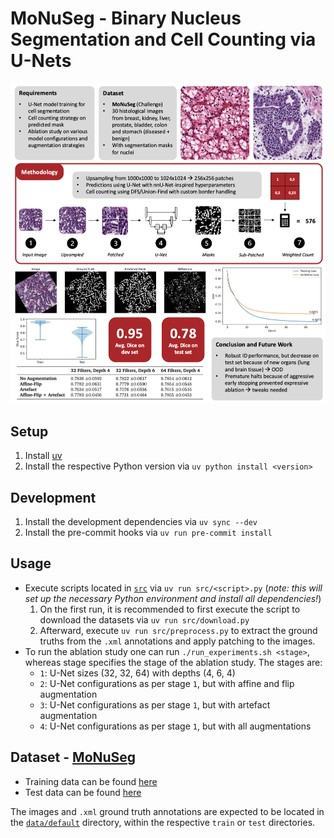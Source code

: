 # MoNuSeg - Binary Nucleus Segmentation and Cell Counting via U-Nets

![Summary Image](assets/summary.png)

## Setup
1. Install [uv](https://docs.astral.sh/uv/)
2. Install the respective Python version via `uv python install <version>`

## Development
1. Install the development dependencies via `uv sync --dev`
2. Install the pre-commit hooks via `uv run pre-commit install`

## Usage
- Execute scripts located in [`src`](src) via `uv run src/<script>.py` (*note: this will set up the necessary Python environment and install all dependencies!*)
    1. On the first run, it is recommended to first execute the script to download the datasets via `uv run src/download.py`
    2. Afterward, execute `uv run src/preprocess.py` to extract the ground truths from the `.xml` annotations and apply patching to the images.
- To run the ablation study one can run `./run_experiments.sh <stage>`, whereas stage specifies the stage of the ablation study. The stages are:
    - `1`: U-Net sizes (32, 32, 64) with depths (4, 6, 4)
    - `2`: U-Net configurations as per stage `1`, but with affine and flip augmentation
    - `3`: U-Net configurations as per stage `1`, but with artefact augmentation
    - `4`: U-Net configurations as per stage `1`, but with all augmentations

## Dataset - [MoNuSeg](https://monuseg.grand-challenge.org/Data/)
- Training data can be found [here](https://drive.google.com/file/d/1ZgqFJomqQGNnsx7w7QBzQQMVA16lbVCA/view)
- Test data can be found [here](https://drive.google.com/file/d/1NKkSQ5T0ZNQ8aUhh0a8Dt2YKYCQXIViw/view)

The images and `.xml` ground truth annotations are expected to be located in the [`data/default`](data/default) directory, within the respective `train` or `test` directories.
